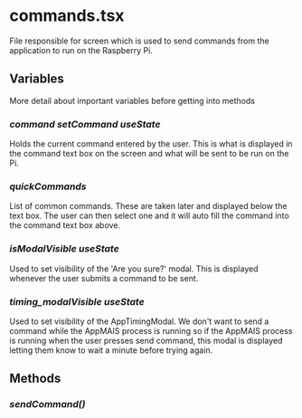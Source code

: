 # **commands.tsx**
File responsible for screen which is used to send commands from the application to run on the Raspberry Pi. 


## Variables
More detail about important variables before getting into methods

### *command setCommand useState*
Holds the current command entered by the user. This is what is displayed in the command text box on the screen and what will be sent to be run on the Pi.

### *quickCommands*
List of common commands. These are taken later and displayed below the text box. The user can then select one and it will auto fill the command into the command text box above.

### *isModalVisible useState*
Used to set visibility of the 'Are you sure?' modal. This is displayed whenever the user submits a command to be sent.

### *timing_modalVisible useState*
Used to set visibility of the AppTimingModal. We don't want to send a command while the AppMAIS process is running so if the AppMAIS process is running when the user presses send command, this modal is displayed letting them know to wait a minute before trying again.


## Methods
### *sendCommand()*

### 
